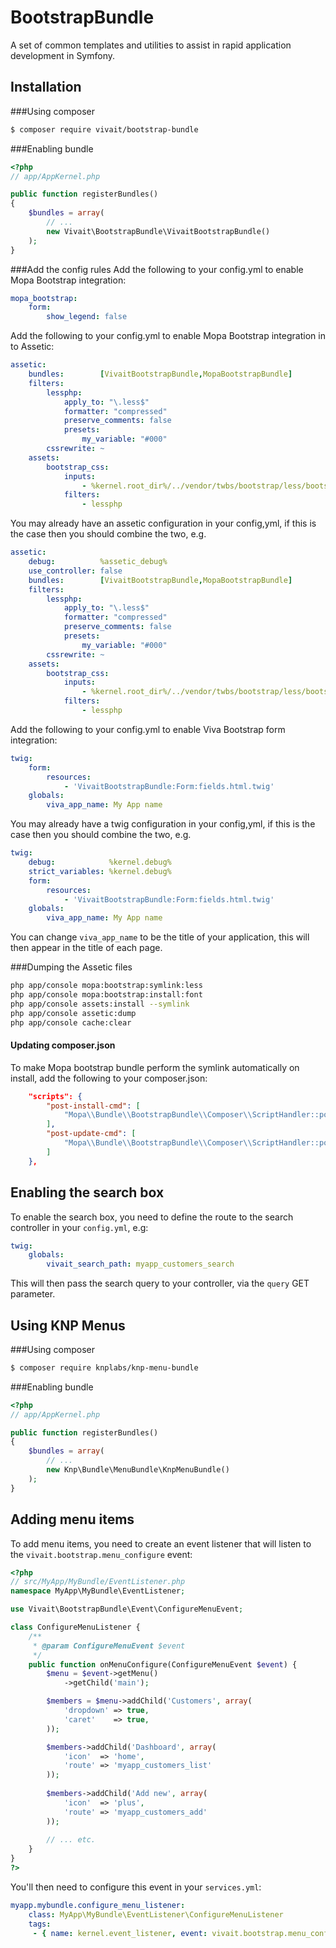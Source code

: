 BootstrapBundle
===============

A set of common templates and utilities to assist in rapid application development in Symfony.

Installation
------------
###Using composer
``` bash
$ composer require vivait/bootstrap-bundle
```

###Enabling bundle
``` php
<?php
// app/AppKernel.php

public function registerBundles()
{
    $bundles = array(
        // ...
        new Vivait\BootstrapBundle\VivaitBootstrapBundle()
    );
}
```

###Add the config rules
Add the following to your config.yml to enable Mopa Bootstrap integration:
```yaml
mopa_bootstrap:
    form:
        show_legend: false
```

Add the following to your config.yml to enable Mopa Bootstrap integration in to Assetic:
```yaml
assetic:
    bundles:        [VivaitBootstrapBundle,MopaBootstrapBundle]
    filters:
        lessphp:
            apply_to: "\.less$"
            formatter: "compressed"
            preserve_comments: false
            presets:
                my_variable: "#000"
        cssrewrite: ~
    assets:
        bootstrap_css:
            inputs:
                - %kernel.root_dir%/../vendor/twbs/bootstrap/less/bootstrap.less
            filters:
                - lessphp
```

You may already have an assetic configuration in your config,yml, if this is the case then you should combine the two, e.g.
```yaml
assetic:
    debug:          %assetic_debug%
    use_controller: false
    bundles:        [VivaitBootstrapBundle,MopaBootstrapBundle]
    filters:
        lessphp:
            apply_to: "\.less$"
            formatter: "compressed"
            preserve_comments: false
            presets:
                my_variable: "#000"
        cssrewrite: ~
    assets:
        bootstrap_css:
            inputs:
                - %kernel.root_dir%/../vendor/twbs/bootstrap/less/bootstrap.less
            filters:
                - lessphp
```

Add the following to your config.yml to enable Viva Bootstrap form integration:
```yaml
twig:
    form:
        resources:
            - 'VivaitBootstrapBundle:Form:fields.html.twig'
    globals:
        viva_app_name: My App name
```

You may already have a twig configuration in your config,yml, if this is the case then you should combine the two, e.g.
```yaml
twig:
    debug:            %kernel.debug%
    strict_variables: %kernel.debug%
    form:
        resources:
            - 'VivaitBootstrapBundle:Form:fields.html.twig'
    globals:
        viva_app_name: My App name
```

You can change ```viva_app_name``` to be the title of your application, this will then appear in the title of each page.

###Dumping the Assetic files
```sh
php app/console mopa:bootstrap:symlink:less
php app/console mopa:bootstrap:install:font
php app/console assets:install --symlink
php app/console assetic:dump
php app/console cache:clear
```

#### Updating composer.json
To make Mopa bootstrap bundle perform the symlink automatically on install, add the following to your composer.json:
````json
    "scripts": {
        "post-install-cmd": [
            "Mopa\\Bundle\\BootstrapBundle\\Composer\\ScriptHandler::postInstallSymlinkTwitterBootstrap"
        ],
        "post-update-cmd": [
            "Mopa\\Bundle\\BootstrapBundle\\Composer\\ScriptHandler::postInstallSymlinkTwitterBootstrap"
        ]
    },
````

## Enabling the search box
To enable the search box, you need to define the route to the search controller in your ```config.yml```, e.g:
```yaml
twig:
    globals:
        vivait_search_path: myapp_customers_search
```

This will then pass the search query to your controller, via the ```query``` GET parameter.

## Using KNP Menus
###Using composer
``` bash
$ composer require knplabs/knp-menu-bundle
```

###Enabling bundle
```php
<?php
// app/AppKernel.php

public function registerBundles()
{
    $bundles = array(
        // ...
    	new Knp\Bundle\MenuBundle\KnpMenuBundle()
    );
}

```

## Adding menu items
To add menu items, you need to create an event listener that will listen to the ```vivait.bootstrap.menu_configure``` event:
```php
<?php
// src/MyApp/MyBundle/EventListener.php
namespace MyApp\MyBundle\EventListener;

use Vivait\BootstrapBundle\Event\ConfigureMenuEvent;

class ConfigureMenuListener {
    /**
     * @param ConfigureMenuEvent $event
     */
    public function onMenuConfigure(ConfigureMenuEvent $event) {
        $menu = $event->getMenu()
            ->getChild('main');

        $members = $menu->addChild('Customers', array(
            'dropdown' => true,
            'caret'    => true,
        ));

        $members->addChild('Dashboard', array(
            'icon'  => 'home',
            'route' => 'myapp_customers_list'
        ));
        
        $members->addChild('Add new', array(
            'icon'  => 'plus',
            'route' => 'myapp_customers_add'
        ));
        
        // ... etc.
    }
}
?>
```

You'll then need to configure this event in your ```services.yml```:
```yaml
myapp.mybundle.configure_menu_listener:
    class: MyApp\MyBundle\EventListener\ConfigureMenuListener
    tags:
     - { name: kernel.event_listener, event: vivait.bootstrap.menu_configure, priority: -2, method: onMenuConfigure }
```
